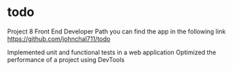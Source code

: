 # todo
Project 8 Front End Developer Path
you can find the app in the following link
https://github.com/johnchal711/todo

Implemented unit and functional tests in a web application
Optimized the performance of a project using DevTools
